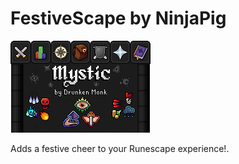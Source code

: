 # FestiveScape by NinjaPig

![icon](https://github.com/melkypie/resource-packs/blob/pack-festivescape/icon.png?raw=true)

Adds a festive cheer to your Runescape  experience!.


